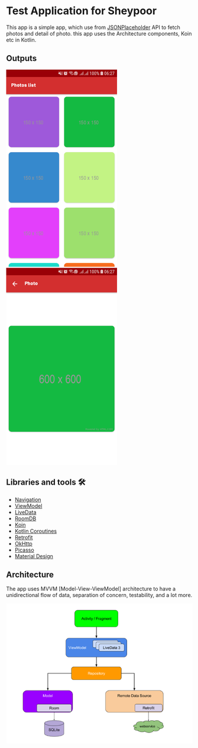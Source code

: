 # Test Application for Sheypoor

This app is a simple app, which use from [JSONPlaceholder](https://jsonplaceholder.typicode.com/) API to fetch photos and detail of photo. this app uses the Architecture components, Koin etc in Kotlin.

## Outputs
![img 1](screenshot/shreenshot-1.png) 
![img 2](screenshot/screenshot-2.png) 

## Libraries and tools 🛠
- [Navigation](https://developer.android.com/topic/libraries/architecture/navigation/)   
- [ViewModel](https://developer.android.com/topic/libraries/architecture/viewmodel)   
- [LiveData](https://developer.android.com/topic/libraries/architecture/livedata)   
- [RoomDB](https://developer.android.com/topic/libraries/architecture/room)   
- [Koin](https://github.com/InsertKoinIO/koin)   
- [Kotlin Coroutines](https://github.com/Kotlin/kotlinx.coroutines)   
- [Retrofit](https://square.github.io/retrofit/)   
- [OkHttp](https://github.com/square/okhttp)   
- [Picasso](https://github.com/square/picasso)   
- [Material Design](https://material.io/develop/android/docs/getting-started/)   

## Architecture
The app uses MVVM [Model-View-ViewModel] architecture to have a unidirectional flow of data, separation of concern, testability, and a lot more.

![Architecture](screenshot/arch-image.png)